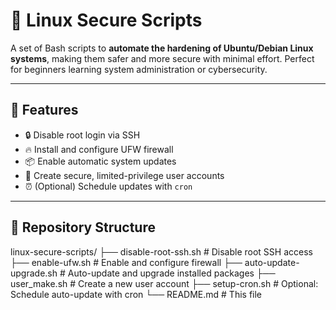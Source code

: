 # 🔐 Linux Secure Scripts

A set of Bash scripts to **automate the hardening of Ubuntu/Debian Linux systems**, making them safer and more secure with minimal effort. Perfect for beginners learning system administration or cybersecurity.

---

## 📌 Features

- 🔒 Disable root login via SSH
- 🔥 Install and configure UFW firewall
- 📦 Enable automatic system updates
- 👤 Create secure, limited-privilege user accounts
- ⏰ (Optional) Schedule updates with `cron`

---

## 📁 Repository Structure
linux-secure-scripts/
├── disable-root-ssh.sh # Disable root SSH access
├── enable-ufw.sh # Enable and configure firewall
├── auto-update-upgrade.sh # Auto-update and upgrade installed packages
├── user_make.sh # Create a new user account
├── setup-cron.sh # Optional: Schedule auto-update with cron
└── README.md # This file

